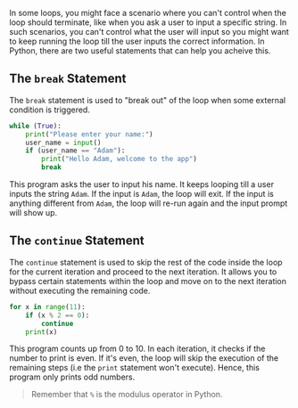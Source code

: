 In some loops, you might face a scenario where you can't control when the loop should terminate, like when you ask a user to input a specific string. In such scenarios, you can't control what the user will input so you might want to keep running the loop till the user inputs the correct information. In Python, there are two useful statements that can help you acheive this.

## The `break` Statement

The `break` statement is used to "break out" of the loop when some external condition is triggered.

```python
while (True):
    print("Please enter your name:")
    user_name = input()
    if (user_name == "Adam"):
        print("Hello Adam, welcome to the app")
        break
```
This program asks the user to input his name. It keeps looping till a user inputs the string `Adam`. If the input is `Adam`, the loop will exit. If the input is anything different from `Adam`, the loop will re-run again and the input prompt will show up.

## The `continue` Statement

The `continue` statement is used to skip the rest of the code inside the loop for the current iteration and proceed to the next iteration. It allows you to bypass certain statements within the loop and move on to the next iteration without executing the remaining code.

```python
for x in range(11):
    if (x % 2 == 0):
        continue
    print(x)
```

This program counts up from 0 to 10. In each iteration, it checks if the number to print is even. If it's even, the loop will skip the execution of the remaining steps (i.e the `print` statement won't execute). Hence, this program only prints odd numbers.

> Remember that `%` is the modulus operator in Python. 


